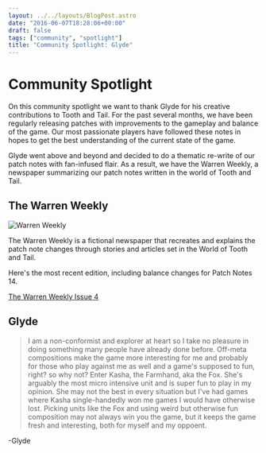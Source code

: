 ```yaml
---
layout: ../../layouts/BlogPost.astro
date: "2016-06-07T18:28:06+00:00"
draft: false
tags: ["community", "spotlight"]
title: "Community Spotlight: Glyde"
---
```


# Community Spotlight

On this community spotlight we want to thank Glyde for his creative contributions to Tooth and Tail. For the past several months, we have been regularly releasing patches with improvements to the gameplay and balance of the game. Our most passionate players have followed these notes in hopes to get the best understanding of the current state of the game.

Glyde went above and beyond and decided to do a thematic re-write of our patch notes with fan-infused flair. As a result, we have the Warren Weekly, a newspaper summarizing our patch notes written in the world of Tooth and Tail.

## The Warren Weekly

![Warren Weekly](http://i.imgur.com/4ZjKU81.jpg "Warren Weekly")

The Warren Weekly is a fictional newspaper that recreates and explains the patch note changes through stories and articles set in the World of Tooth and Tail.

Here's the most recent edition, including balance changes for Patch Notes 14.

[The Warren Weekly Issue 4](https://drive.google.com/file/d/0B_HazLj1PJ-uZGRCbGx4VWNUM3M/view)

## Glyde

> I am a non-conformist and explorer at heart so I take no pleasure in doing something many people have already done before. Off-meta compositions make the game more interesting for me and probably for those who play against me as well and a game's supposed to fun, right? so why not? Enter Kasha, the Farmhand, aka the Fox. She's arguably the most micro intensive unit and is super fun to play in my opinion. She may not the best in every situation but I've had games where Kasha single-handedly won me games I would have otherwise lost. Picking units like the Fox and using weird but otherwise fun composition may not always win you the game, but it keeps the game fresh and interesting, both for myself and my oppoent.

-Glyde
